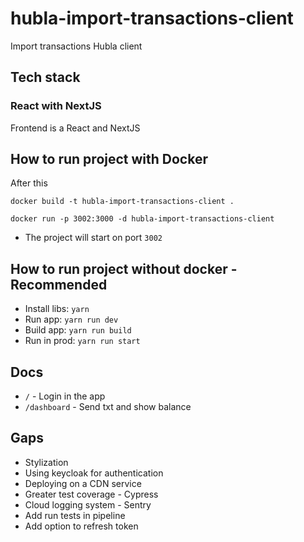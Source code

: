 # hubla-import-transactions-client

Import transactions Hubla client

## Tech stack

### React with NextJS
Frontend is a React and NextJS

## How to run project with Docker

After this
```
docker build -t hubla-import-transactions-client .
```
```
docker run -p 3002:3000 -d hubla-import-transactions-client
```
- The project will start on port `3002`

## How to run project without docker - Recommended

- Install libs: `yarn`
- Run app: `yarn run dev`
- Build app: `yarn run build`
- Run in prod: `yarn run start`

## Docs
- `/` - Login in the app
- `/dashboard` - Send txt and show balance

## Gaps
- Stylization
- Using keycloak for authentication
- Deploying on a CDN service
- Greater test coverage - Cypress
- Cloud logging system - Sentry
- Add run tests in pipeline
- Add option to refresh token
